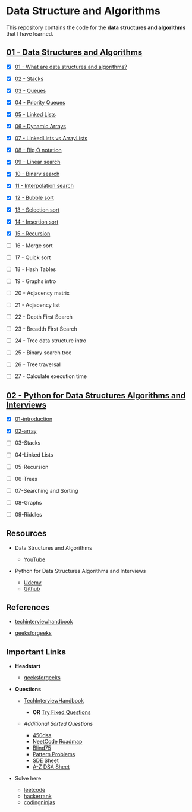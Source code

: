 # Data Structure and Algorithms

This repository contains the code for the **data structures and algorithms** that I have learned.

## [01 - Data Structures and Algorithms](./archive/01/README.md)

* [x] [01 - What are data structures and algorithms?](archive/01/01-what-is-dsa/README.md)
* [x] [02 - Stacks](./archive/01/02-stacks/README.md)
* [x] [03 - Queues](./archive/01/03-queues/README.md)
* [x] [04 - Priority Queues](./archive/01/04-priority/README.md)
* [x] [05 - Linked Lists](./archive/01/05-linked-list/README.md)
* [x] [06 - Dynamic Arrays](./archive/01/06-dynamic-array/README.md)
* [x] [07 - LinkedLists vs ArrayLists ](./archive/01/07-vs/README.md)
* [x] [08 - Big O notation](./archive/01/08-big-o/README.md)
* [x] [09 - Linear search ](./archive/01/09-linear-search/README.md)
* [x] [10 - Binary search](./archive/01/10-binary-search/README.md)
* [x] [11 - Interpolation search](./archive/01/11-interpolation-search/README.md)
* [x] [12 - Bubble sort](./archive/01/12-bubble-sort/README.md)
* [x] [13 - Selection sort](./archive/01/13-selection-sort/README.md)
* [x] [14 - Insertion sort](./archive/01/14-insertion-sort/README.md)
* [x] [15 - Recursion](./archive/01/15-recursion/README.md)
* [ ] 16 - Merge sort
* [ ] 17 - Quick sort
* [ ] 18 - Hash Tables 
* [ ] 19 - Graphs intro
* [ ] 20 - Adjacency matrix
* [ ] 21 - Adjacency list
* [ ] 22 - Depth First Search 
* [ ] 23 - Breadth First Search 
* [ ] 24 - Tree data structure intro
* [ ] 25 - Binary search tree
* [ ] 26 - Tree traversal
* [ ] 27 - Calculate execution time 



## [02 - Python for Data Structures Algorithms and Interviews](./archive/02/README.md)

* [x] [01-introduction](./archive/02/01-introduction/README.md)
* [x] [02-array](./archive/02/02-array/README.md)
* [ ] 03-Stacks
* [ ] 04-Linked Lists
* [ ] 05-Recursion
* [ ] 06-Trees
* [ ] 07-Searching and Sorting
* [ ] 08-Graphs
* [ ] 09-Riddles


## Resources 

* Data Structures and Algorithms
  - [YouTube](https://www.youtube.com/watch?v=CBYHwZcbD-s&t=11)

* Python for Data Structures Algorithms and Interviews 
  - [Udemy](https://www.udemy.com/course/python-for-data-structures-algorithms-and-interviews/)
  - [Github](https://github.com/jmportilla/Python-for-Algorithms--Data-Structures--and-Interviews)


## References

* [techinterviewhandbook](https://www.techinterviewhandbook.org/coding-interview-study-plan/#week-1/)

* [geeksforgeeks](https://www.geeksforgeeks.org/data-structures/)


## Important Links

- **Headstart**
  - [geeksforgeeks](https://www.geeksforgeeks.org/how-to-start-learning-dsa/?ref=lbp)

- **Questions** 
  - [TechInterviewHandbook](https://www.techinterviewhandbook.org/grind75?hours=6&weeks=25)
    - **OR** [Try Fixed Questions](https://www.techinterviewhandbook.org/coding-interview-study-plan/#week-1)
    
  - *Additional Sorted Questions*
    - [450dsa](https://450dsa.com/)
    - [NeetCode Roadmap](https://neetcode.io/roadmap)
    - [Blind75](https://www.teamblind.com/post/New-Year-Gift---Curated-List-of-Top-75-LeetCode-Questions-to-Save-Your-Time-OaM1orEU)
    - [Pattern Problems](https://takeuforward.org/strivers-a2z-dsa-course/must-do-pattern-problems-before-starting-dsa/)
    - [SDE Sheet](https://takeuforward.org/interviews/strivers-sde-sheet-top-coding-interview-problems/)
    - [A-Z DSA Sheet](https://takeuforward.org/strivers-a2z-dsa-course/strivers-a2z-dsa-course-sheet-2/)

- Solve here
  - [leetcode](https://leetcode.com/problemset/all/)
  - [hackerrank](https://www.hackerrank.com/dashboard)
  - [codingninjas](https://www.codingninjas.com/codestudio/problems/set-matrix-zeros_3846774?topList=striver-sde-sheet-problems&utm_source=striver&utm_medium=website)